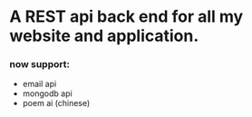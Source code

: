 # A REST api back end for all my website and application.
### now support:
* email api
* mongodb api
* poem ai (chinese)
